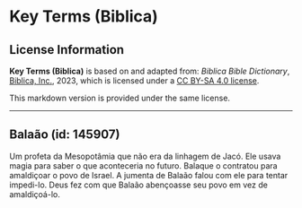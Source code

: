 # Key Terms (Biblica)

## License Information

**Key Terms (Biblica)** is based on and adapted from: _Biblica Bible Dictionary_, [Biblica, Inc.](https://www.biblica.com/), 2023, which is licensed under a [CC BY-SA 4.0 license](https://creativecommons.org/licenses/by-sa/4.0/legalcode.en).

This markdown version is provided under the same license.



--------------------------------

## Balaão (id: 145907)

Um profeta da Mesopotâmia que não era da linhagem de Jacó. Ele usava magia para saber o que aconteceria no futuro. Balaque o contratou para amaldiçoar o povo de Israel. A jumenta de Balaão falou com ele para tentar impedi\-lo. Deus fez com que Balaão abençoasse seu povo em vez de amaldiçoá\-lo.


